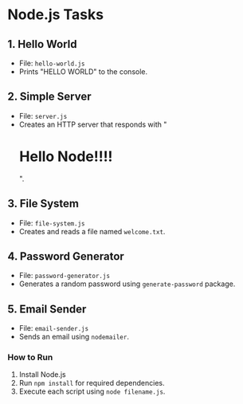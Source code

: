 # Node.js Tasks

## 1. Hello World
- File: `hello-world.js`
- Prints "HELLO WORLD" to the console.

## 2. Simple Server
- File: `server.js`
- Creates an HTTP server that responds with "<h1>Hello Node!!!!</h1>".

## 3. File System
- File: `file-system.js`
- Creates and reads a file named `welcome.txt`.

## 4. Password Generator
- File: `password-generator.js`
- Generates a random password using `generate-password` package.

## 5. Email Sender
- File: `email-sender.js`
- Sends an email using `nodemailer`.

### **How to Run**
1. Install Node.js
2. Run `npm install` for required dependencies.
3. Execute each script using `node filename.js`.

